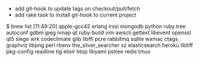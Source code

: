 * add git-hook to update tags on checkout/pull/fetch
* add rake task to install git-hook to current project

$ brew list                                                                                                                                                            [11:49:20]
apple-gcc42		erlang			irssi			mongodb			python			ruby			tree
autoconf		gdbm			jpeg			nmap			qt			ruby-build		vim
awscli			gettext			libevent		openssl			qt5			siege			wrk
codeclimate		glib			libffi			pcre			rabbitmq		sqlite			wxmac
ctags			graphviz		libpng			perl			rbenv			the_silver_searcher	xz
elasticsearch		heroku			libtiff			pkg-config		readline		tig
elixir			htop			libyaml			pstree			redis			tmux
